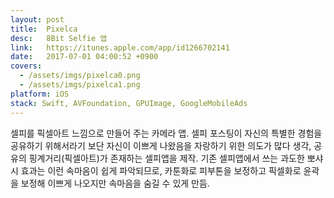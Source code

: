 ```yaml
---
layout: post
title:  Pixelca
desc:   8Bit Selfie 앱
link:   https://itunes.apple.com/app/id1266702141
date:   2017-07-01 04:00:52 +0900
covers:
  - /assets/imgs/pixelca0.png
  - /assets/imgs/pixelca1.png
platform: iOS
stack: Swift, AVFoundation, GPUImage, GoogleMobileAds
---
```

셀피를 픽셀아트 느낌으로 만들어 주는 카메라 앱. 셀피 포스팅이 자신의 특별한 경험을 공유하기 위해서라기 보단 자신이 이쁘게 나왔음을 자랑하기 위한 의도가 많다 생각, 공유의 핑계거리(픽셀아트)가 존재하는 셀피앱을 제작. 기존 셀피앱에서 쓰는 과도한 뽀샤시 효과는 이런 속마음이 쉽게 파악되므로, 카툰화로 피부톤을 보정하고 픽셀화로 윤곽을 보정해 이쁘게 나오지만 속마음을 숨길 수 있게 만듬.
